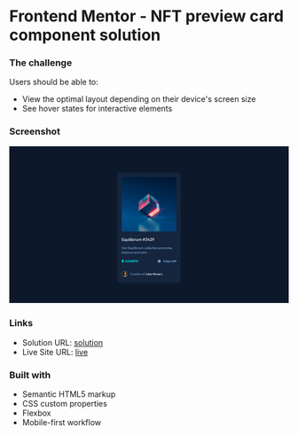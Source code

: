 # Frontend Mentor - NFT preview card component solution


### The challenge

Users should be able to:

- View the optimal layout depending on their device's screen size
- See hover states for interactive elements

### Screenshot

![](images/design-screenshot.png)


### Links

- Solution URL: [solution](https://github.com/ramakrishnagarlapati/nft-preview-card-component)
- Live Site URL: [live](https://ramakrishnagarlapati.github.io/nft-preview-card-component/)



### Built with

- Semantic HTML5 markup
- CSS custom properties
- Flexbox
- Mobile-first workflow



